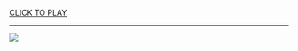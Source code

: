
<a href="https://premium76.site?title=eat_the_apple_snake_game&ref=12M">CLICK TO PLAY</a></h3>
<hr>

<a href="https://premium76.site?title=eat_the_apple_snake_game&ref=12M"><img src="https://clearcache.store/games.png"></a>


